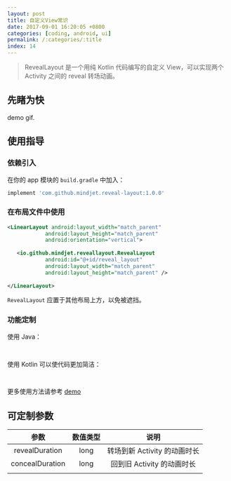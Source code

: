 ```yaml
---
layout: post
title: 自定义View常识
date: 2017-09-01 16:20:05 +0800
categories: [coding, android, ui]
permalink: /:categories/:title
index: 14
---
```


> 
> RevealLayout 是一个用纯 Kotlin 代码编写的自定义 View，可以实现两个 Activity 之间的 reveal 转场动画。
> 

## 先睹为快

demo gif.



## 使用指导

### 依赖引入

在你的 app 模块的 `build.gradle` 中加入：

```groovy
implement 'com.github.mindjet.reveal-layout:1.0.0'
```

### 在布局文件中使用

```xml
<LinearLayout android:layout_width="match_parent"
            android:layout_height="match_parent"
            android:orientation="vertical">
  
   <io.github.mindjet.reveallayout.RevealLayout
            android:id="@+id/reveal_layout"
            android:layout_width="match_parent"
            android:layout_height="match_parent" />
  
</LinearLayout>
```

`RevealLayout` 应置于其他布局上方，以免被遮挡。

### 功能定制

使用 Java：

```java
  
```

使用 Kotlin 可以使代码更加简洁：

```kotlin
 
```

更多使用方法请参考 [demo](xxxx)



## 可定制参数

|       参数        | 数值类型 |         说明          |
| :-------------: | :--: | :-----------------: |
| revealDuration  | long | 转场到新 Activity 的动画时长 |
| concealDuration | long | 回到旧 Activity 的动画时长  |
|                 |      |                     |

